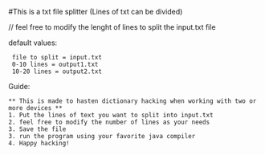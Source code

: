#This is a txt file splitter (Lines of txt can be divided)

// feel free to modify the lenght of lines to split the input.txt file

default values:

     file to split = input.txt
     0-10 lines = output1.txt 
     10-20 lines = output2.txt

Guide:

    ** This is made to hasten dictionary hacking when working with two or more devices **
    1. Put the lines of text you want to split into input.txt
    2. feel free to modify the number of lines as your needs
    3. Save the file 
    3. run the program using your favorite java compiler
    4. Happy hacking!
    
                                    
